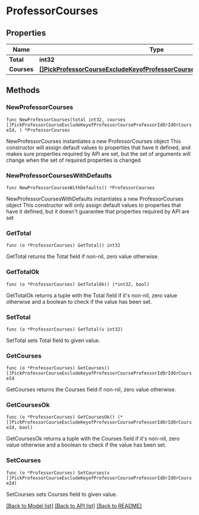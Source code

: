 # ProfessorCourses

## Properties

Name | Type | Description | Notes
------------ | ------------- | ------------- | -------------
**Total** | **int32** |  | 
**Courses** | [**[]PickProfessorCourseExcludeKeyofProfessorCourseProfessorIdOrIdOrCourseId**](PickProfessorCourseExcludeKeyofProfessorCourseProfessorIdOrIdOrCourseId.md) |  | 

## Methods

### NewProfessorCourses

`func NewProfessorCourses(total int32, courses []PickProfessorCourseExcludeKeyofProfessorCourseProfessorIdOrIdOrCourseId, ) *ProfessorCourses`

NewProfessorCourses instantiates a new ProfessorCourses object
This constructor will assign default values to properties that have it defined,
and makes sure properties required by API are set, but the set of arguments
will change when the set of required properties is changed

### NewProfessorCoursesWithDefaults

`func NewProfessorCoursesWithDefaults() *ProfessorCourses`

NewProfessorCoursesWithDefaults instantiates a new ProfessorCourses object
This constructor will only assign default values to properties that have it defined,
but it doesn't guarantee that properties required by API are set

### GetTotal

`func (o *ProfessorCourses) GetTotal() int32`

GetTotal returns the Total field if non-nil, zero value otherwise.

### GetTotalOk

`func (o *ProfessorCourses) GetTotalOk() (*int32, bool)`

GetTotalOk returns a tuple with the Total field if it's non-nil, zero value otherwise
and a boolean to check if the value has been set.

### SetTotal

`func (o *ProfessorCourses) SetTotal(v int32)`

SetTotal sets Total field to given value.


### GetCourses

`func (o *ProfessorCourses) GetCourses() []PickProfessorCourseExcludeKeyofProfessorCourseProfessorIdOrIdOrCourseId`

GetCourses returns the Courses field if non-nil, zero value otherwise.

### GetCoursesOk

`func (o *ProfessorCourses) GetCoursesOk() (*[]PickProfessorCourseExcludeKeyofProfessorCourseProfessorIdOrIdOrCourseId, bool)`

GetCoursesOk returns a tuple with the Courses field if it's non-nil, zero value otherwise
and a boolean to check if the value has been set.

### SetCourses

`func (o *ProfessorCourses) SetCourses(v []PickProfessorCourseExcludeKeyofProfessorCourseProfessorIdOrIdOrCourseId)`

SetCourses sets Courses field to given value.



[[Back to Model list]](../README.md#documentation-for-models) [[Back to API list]](../README.md#documentation-for-api-endpoints) [[Back to README]](../README.md)


